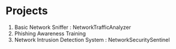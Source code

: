 # Projects
1. Basic Network Sniffer : NetworkTrafficAnalyzer
2. Phishing Awareness Training
3. Network Intrusion Detection System : NetworkSecuritySentinel
